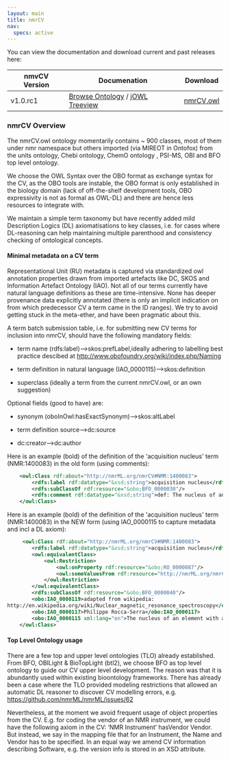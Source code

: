 ```yaml
---
layout: main
title: nmrCV
nav:
  specs: active
---
```


You can view the documentation and download current and past releases here:

<table class="table table-hover">
<thead>
<tr><th>nmvCV Version</th><th>Documenation</th><th>Download</th></tr>
</thead>
<tbody>
<tr><td>v1.0.rc1</td><td><a href="/cv/v1.0.rc1/doc">Browse Ontology</a>&nbsp;/&nbsp;<a href="/cv/jOWL/">jOWL Treeview</a></td><td><a href="/cv/v1.0.rc1/nmrCV.owl">nmrCV.owl</a></td></tr>
</tbody>
</table>



### nmrCV Overview

The nmrCV.owl ontology momentarily contains ~ 900 classes, most of them under nmr namespace but others imported (via MIREOT in Ontofox) from the units ontology, Chebi ontology, ChemO ontology , PSI-MS, OBI and BFO top level ontology.

We choose the OWL Syntax  over the OBO format as exchange syntax for the CV, as the OBO tools are instable, the OBO format is only established in the biology domain (lack of off-the-shelf development tools, OBO expressivity is not as formal as OWL-DL) and there are hence less resources to integrate with.

We maintain a simple term taxonomy but have recently added mild Description Logics (DL) axiomatisations to key classes, i.e. for cases where DL-reasoning can help maintaining multiple parenthood and consistency checking of ontological concepts.

#### Minimal metadata on a CV term

Representational Unit (RU) metadata is captured via standardized owl annotation properties drawn from imported artefacts like DC, SKOS and Information Artefact Ontology (IAO). Not all of our terms currently have natural language definitions as these are time-intensive. None has deeper provenance data explicitly annotated (there is only an implicit indication on from which predecessor CV a term came in the ID ranges). We try to avoid getting stuck in the meta-ether, and have been pragmatic about this.

A term batch submission table, i.e. for submitting new CV terms for inclusion into nmrCV, should have the following mandatory fields:

* term name (rdfs:label)-->skos:prefLabel,ideally adhering to labelling best practice descibed at  http://www.obofoundry.org/wiki/index.php/Naming

* term definition in natural language (IAO_0000115)-->skos:definition

* superclass (ideally a term from the current nmrCV.owl, or an own suggestion)

Optional fields (good to have) are:

* synonym (oboInOwl:hasExactSynonym)-->skos:altLabel

* term definition source-->dc:source

* dc:creator-->dc:author


Here is an example (bold) of the definition of the 'acquisition nucleus' term (NMR:1400083) in the old form (using comments):

```xml
    <owl:Class rdf:about="http://nmrML.org/nmrCV#NMR:1400083">
        <rdfs:label rdf:datatype="&xsd;string">acquisition nucleus</rdfs:label>
        <rdfs:subClassOf rdf:resource="&obo;BFO_0000030"/>
        <rdfs:comment rdf:datatype="&xsd;string">def: The nucleus of an element or isotope that is being studied during an NMR analysis. Common NMR requirements include direct 1D and 2D proton-only NMR, direct observation of 13C NMR with 1H decoupling, direct observation of other nuclei such as 19F, 31P, 29Si, 31P, 27Al, and 15N (with or without 1H decoupling), triple resonance NMR (especially inverse triple resonance such as 1H observe, 13C and 15N decouple), and inverse 2D and 3D experiments such as HMQC and HMBC.</rdfs:comment>
    </owl:Class>
```
Here is an example (bold) of the definition of the 'acquisition nucleus' term (NMR:1400083) in the NEW form (using IAO_0000115 to capture metadata and incl a DL axiom):

```xml
     <owl:Class rdf:about="http://nmrML.org/nmrCV#NMR:1400083">
        <rdfs:label rdf:datatype="&xsd;string">acquisition nucleus</rdfs:label>
        <owl:equivalentClass>
            <owl:Restriction>
                <owl:onProperty rdf:resource="&obo;RO_0000087"/>
                <owl:someValuesFrom rdf:resource="http://nmrML.org/nmrCV#acquisition_nucleus_role"/>
            </owl:Restriction>
        </owl:equivalentClass>
        <rdfs:subClassOf rdf:resource="&obo;BFO_0000040"/>
        <obo:IAO_0000119>adapted from wikipedia:
http://en.wikipedia.org/wiki/Nuclear_magnetic_resonance_spectroscopy</obo:IAO_0000119>
        <obo:IAO_0000117>Philippe Rocca-Serra</obo:IAO_0000117>
        <obo:IAO_0000115 xml:lang="en">The nucleus of an element with a non null net sping, whose resonances are being recorded during an NMR spectroscopy experiment. Common NMR requirements include direct 1D and 2D proton-only NMR, direct observation of 13C NMR with 1H decoupling, direct observation of other nuclei such as 19F, 31P, 29Si, 31P, 27Al, and 15N (with or without 1H decoupling), triple resonance NMR (especially inverse triple resonance such as 1H observe, 13C and 15N decouple), and inverse 2D and 3D experiments such as HMQC and HMBC.</obo:IAO_0000115>
    </owl:Class>
```


#### Top Level Ontology usage

There are a few top and upper level ontologies (TLO) already established. From BFO, OBILight &
 BioTopLight (btl2), we choose BFO as top level ontology to guide our CV upper level development. The reason was that it is abundantly used within existing bioontology frameworks. There has already been a case where the TLO provided modeling restrictions that allowed an automatic DL reasoner to discover CV modelling errors, e.g. https://github.com/nmrML/nmrML/issues/62

Nevertheless, at the moment we avoid frequent usage of object properties from the CV. E.g. for coding the vendor of an NMR instrument, we could have the following axiom in the CV:  ‘NMR Instrument’ hasVendor Vendor. But instead, we say in the mapping file that for an Instrument, the Name and Vendor has to be specified. In an equal way we amend CV information describing Software, e.g. the version info is stored in an XSD attribute.


